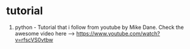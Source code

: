 # tutorial

1. python - Tutorial that i follow from youtube by Mike Dane. Check the awesome video here --> https://www.youtube.com/watch?v=rfscVS0vtbw

